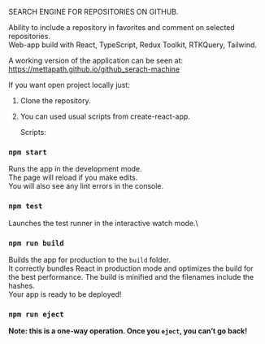 SEARCH ENGINE FOR REPOSITORIES ON GITHUB.
  
  Ability to include a repository in favorites and comment on selected repositories.  
  Web-app build with React, TypeScript, Redux Toolkit, RTKQuery, Tailwind.

A working version of the application can be seen at:
https://mettapath.github.io/github_serach-machine

If you want open project locally just:

1. Clone the repository.

2. You can used usual scripts from create-react-app.

   Scripts:

### `npm start`

Runs the app in the development mode.\
The page will reload if you make edits.\
You will also see any lint errors in the console.

### `npm test`

Launches the test runner in the interactive watch mode.\

### `npm run build`

Builds the app for production to the `build` folder.\
It correctly bundles React in production mode and optimizes the build for the best performance.
The build is minified and the filenames include the hashes.\
Your app is ready to be deployed!

### `npm run eject`

**Note: this is a one-way operation. Once you `eject`, you can’t go back!**
